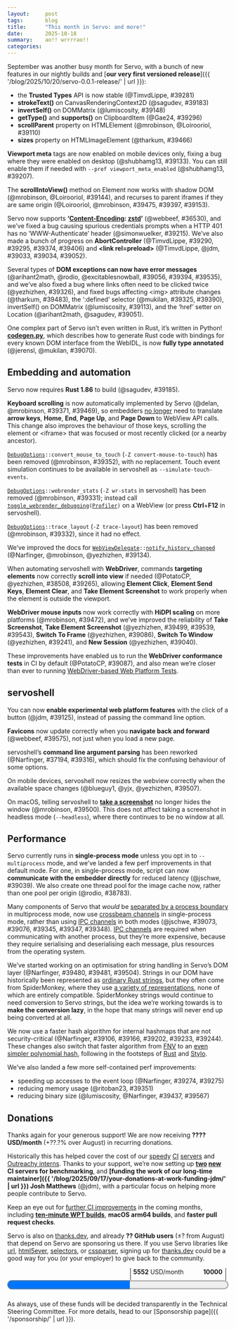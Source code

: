 ```yaml
---
layout:     post
tags:       blog
title:      "This month in Servo: and more!"
date:       2025-10-18
summary:    ao!! wrrrrao!!
categories:
---
```


September was another busy month for Servo, with a bunch of new features in our nightly builds and [**our very first versioned release**]({{ '/blog/2025/10/20/servo-0.0.1-release/' | url }}):

- the **Trusted Types** API is now stable (@TimvdLippe, #39281)
- **strokeText()** on CanvasRenderingContext2D (@sagudev, #39183)
- **invertSelf()** on DOMMatrix (@lumiscosity, #39148)
- **getType()** and **supports()** on ClipboardItem (@Gae24, #39296)
- **scrollParent** property on HTMLElement (@mrobinson, @Loirooriol, #39110)
- **sizes** property on HTMLImageElement (@tharkum, #39466)

**Viewport meta** tags are now enabled on mobile devices only, fixing a bug where they were enabled on desktop (@shubhamg13, #39133).
You can still enable them if needed with `--pref viewport_meta_enabled` (@shubhamg13, #39207).

The **scrollIntoView()** method on Element now works with shadow DOM (@mrobinson, @Loirooriol, #39144), and recurses to parent iframes if they are same origin (@Loirooriol, @mrobinson, #39475, #39397, #39153).

Servo now supports **‘[Content-Encoding](https://developer.mozilla.org/en-US/docs/Web/HTTP/Reference/Headers/Content-Encoding): [zstd](https://en.wikipedia.org/wiki/Zstd)’** (@webbeef, #36530), and we’ve fixed a bug causing spurious credentials prompts when a HTTP 401 has no ‘WWW-Authenticate’ header (@simonwuelker, #39215).
We’ve also made a bunch of progress on **AbortController** (@TimvdLippe, #39290, #39295, #39374, #39406) and **&lt;link rel=preload>** (@TimvdLippe, @jdm, #39033, #39034, #39052).

Several types of **DOM exceptions can now have error messages** (@arihant2math, @rodio, @excitablesnowball, #39056, #39394, #39535), and we’ve also fixed a bug where links often need to be clicked twice (@yezhizhen, #39326), and fixed bugs affecting &lt;img> attribute changes (@tharkum, #39483), the ‘:defined’ selector (@mukilan, #39325, #39390), invertSelf() on DOMMatrix (@lumiscosity, #39113), and the ‘href’ setter on Location (@arihant2math, @sagudev, #39051).

One complex part of Servo isn’t even written in Rust, it’s written in Python!
[**codegen.py**](https://github.com/servo/servo/blob/25d3c5a157e781db8813071a5ba647463546d0cd/components/script_bindings/codegen/codegen.py), which describes how to generate Rust code with bindings for every known DOM interface from the WebIDL, is now **fully type annotated** (@jerensl, @mukilan, #39070).

## Embedding and automation

Servo now requires **Rust 1.86** to build (@sagudev, #39185).

**Keyboard scrolling** is now automatically implemented by Servo (@delan, @mrobinson, #39371, #39469), so embedders [no longer](https://github.com/servo/servo/pull/39371/files#diff-24ced12025398fd76b233d19f4507362ae8b3848157577d8041effc4c4a229ae) need to translate **arrow keys**, **Home**, **End**, **Page Up**, and **Page Down** to WebView API calls.
This change also improves the behaviour of those keys, scrolling the element or &lt;iframe> that was focused or most recently clicked (or a nearby ancestor).

<code>[DebugOptions](https://doc.servo.org/servo_config/opts/struct.DebugOptions.html)::convert_mouse_to_touch</code> (`-Z convert-mouse-to-touch`) has been removed (@mrobinson, #39352), with no replacement.
Touch event simulation continues to be available in servoshell as `--simulate-touch-events`.

<code>[DebugOptions](https://doc.servo.org/servo_config/opts/struct.DebugOptions.html)::webrender_stats</code> (`-Z wr-stats` in servoshell) has been removed (@mrobinson, #39331); instead call <code>[toggle_webrender_debugging](https://doc.servo.org/servo/struct.WebView.html#method.toggle_webrender_debugging)([Profiler](https://doc.servo.org/servo/enum.WebRenderDebugOption.html#variant.Profiler))</code> on a WebView (or press **Ctrl**+**F12** in servoshell).

<code>[DebugOptions](https://doc.servo.org/servo_config/opts/struct.DebugOptions.html)::trace_layout</code> (`-Z trace-layout`) has been removed (@mrobinson, #39332), since it had no effect.

We’ve improved the docs for <code>[WebViewDelegate](https://doc.servo.org/servo/trait.WebViewDelegate.html)::[notify_history_changed](https://doc.servo.org/servo/trait.WebViewDelegate.html#method.notify_history_changed)</code> (@Narfinger, @mrobinson, @yezhizhen, #39134).

When automating servoshell with **WebDriver**, commands **targeting elements** now correctly **scroll into view** if needed (@PotatoCP, @yezhizhen, #38508, #39265), allowing **Element Click**, **Element Send Keys**, **Element Clear**, and **Take Element Screenshot** to work properly when the element is outside the viewport.

**WebDriver mouse inputs** now work correctly with **HiDPI scaling** on more platforms (@mrobinson, #39472), and we’ve improved the reliability of **Take Screenshot**, **Take Element Screenshot** (@yezhizhen, #39499, #39539, #39543), **Switch To Frame** (@yezhizhen, #39086), **Switch To Window** (@yezhizhen, #39241), and **New Session** (@yezhizhen, #39040).

These improvements have enabled us to run the **WebDriver conformance tests** in CI by default (@PotatoCP, #39087), and also mean we’re closer than ever to running [WebDriver-based Web Platform Tests](https://web-platform-tests.org/writing-tests/testdriver.html).

## servoshell

You can now **enable experimental web platform features** with the click of a button (@jdm, #39125), instead of passing the command line option.

**Favicons** now update correctly when you **navigate back and forward** (@webbeef, #39575), not just when you load a new page.

servoshell’s **command line argument parsing** has been reworked (@Narfinger, #37194, #39316), which should fix the confusing behaviour of some options.

On mobile devices, servoshell now resizes the webview correctly when the available space changes (@blueguy1, @yjx, @yezhizhen, #39507).

On macOS, telling servoshell to [**take a screenshot**](https://w3c.github.io/webdriver/#screen-capture) no longer hides the window (@mrobinson, #39500).
This does not affect taking a screenshot in headless mode (`--headless`), where there continues to be no window at all.

## Performance

Servo currently runs in **single-process mode** unless you opt in to `--multiprocess` mode, and we’ve landed a few perf improvements in that default mode.
For one, in single-process mode, script can now **communicate with the embedder directly** for reduced latency (@jschwe, #39039).
We also create one thread pool for the image cache now, rather than one pool per origin (@rodio, #38783).

Many components of Servo that *would* be [separated by a process boundary](https://book.servo.org/architecture/overview.html#architecture) in multiprocess mode, now use [crossbeam channels](https://docs.rs/crossbeam-channel/0.5.15/crossbeam_channel/) in single-process mode, rather than using [IPC channels](https://docs.rs/ipc-channel/0.20.2/ipc_channel/) in both modes (@jschwe, #39073, #39076, #39345, #39347, #39348).
[IPC channels](https://docs.rs/ipc-channel/0.20.2/ipc_channel/) are required when communicating with another process, but they’re more expensive, because they require serialising and deserialising each message, plus resources from the operating system.

We’ve started working on an optimisation for string handling in Servo’s DOM layer (@Narfinger, #39480, #39481, #39504).
Strings in our DOM have historically been represented as [ordinary Rust strings](https://doc.rust-lang.org/std/string/struct.String.html), but they often come from SpiderMonkey, where they use [a variety of representations](https://searchfox.org/firefox-main/rev/8e5d58cfed616cb90586c614e53d8ab1ffc8af27/js/src/vm/StringType.h#83), none of which are entirely compatible.
SpiderMonkey strings would continue to need conversion to Servo strings, but the idea we’re working towards is to **make the conversion lazy**, in the hope that many strings will never end up being converted at all.

We now use a faster hash algorithm for internal hashmaps that are not security-critical (@Narfinger, #39106, #39166, #39202, #39233, #39244).
These changes also switch that faster algorithm from [FNV](https://en.wikipedia.org/wiki/Fowler%E2%80%93Noll%E2%80%93Vo_hash_function) to an [even simpler polynomial hash](https://docs.rs/rustc-hash/2.1.1/rustc_hash/), following in the footsteps of [Rust](https://github.com/rust-lang/rust/pull/37229) and [Stylo](https://bugzilla.mozilla.org/show_bug.cgi?id=1477628).

We’ve also landed a few more self-contained perf improvements:
- speeding up accesses to the event loop (@Narfinger, #39274, #39275)
- reducing memory usage (@ritoban23, #39351)
- reducing binary size (@lumiscosity, @Narfinger, #39437, #39567)

## Donations

Thanks again for your generous support!
We are now receiving **???? USD/month** (+??.?% over August) in recurring donations.

Historically this has helped cover the cost of our [speedy](https://ci0.servo.org) [CI](https://ci1.servo.org) [servers](https://ci2.servo.org) and [Outreachy interns](https://www.outreachy.org/alums/2025-06/#:~:text=Servo).
Thanks to your support, we’re now setting up **[two](https://ci3.servo.org) [new](https://ci4.servo.org) CI servers for benchmarking**, and **[funding the work of our long-time maintainer]({{ '/blog/2025/09/17/your-donations-at-work-funding-jdm/' | url }}) Josh Matthews** (@jdm), with a particular focus on helping more people contribute to Servo.

Keep an eye out for [further CI improvements](https://github.com/servo/servo/issues/38141) in the coming months, including [**ten-minute WPT builds**](https://github.com/servo/ci-runners/issues/21), **macOS arm64 builds**, and **faster pull request checks**.

Servo is also on [thanks.dev](https://thanks.dev), and already **?? GitHub users** (±? from August) that depend on Servo are sponsoring us there.
If you use Servo libraries like [url](https://crates.io/crates/url/reverse_dependencies), [html5ever](https://crates.io/crates/html5ever/reverse_dependencies), [selectors](https://crates.io/crates/selectors/reverse_dependencies), or [cssparser](https://crates.io/crates/cssparser/reverse_dependencies), signing up for [thanks.dev](https://thanks.dev) could be a good way for you (or your employer) to give back to the community.

<figure class="_fig" style="width: 100%; margin: 1em 0;"><div class="_flex" style="height: calc(1lh + 3em); flex-flow: column nowrap; text-align: left;">
    <div style="position: relative; text-align: right;">
        <div style="position: absolute; margin-left: calc(100% * 5552 / 10000); padding-left: 0.5em;"><strong>5552</strong> USD/month</div>
        <div style="position: absolute; margin-left: calc(100% * 5552 / 10000); height: calc(1lh + 1.5em); border-left: 1px solid;"></div>
        <div style="position: absolute; margin-left: calc(100% - 0.5em); height: calc(1lh + 1.5em); border-left: 1px solid;"></div>
        <div style="padding-right: 1em;"><strong>10000</strong><!-- USD/month --></div>
    </div>
    <progress value="5552" max="10000" style="transform: scale(3); transform-origin: top left; width: calc(100% / 3);"></progress>
</div></figure>

As always, use of these funds will be decided transparently in the Technical Steering Committee.
For more details, head to our [Sponsorship page]({{ '/sponsorship/' | url }}).

<style>
    ._correction {
        max-width: 33em;
        margin: 1em auto;
        border-bottom: 1px solid;
        padding-bottom: 1em;
    }
    ._note {
        margin: 1em 1em;
        border-left: 1px solid;
        padding-left: 1em;
        opacity: 0.75;
    }
</style>
